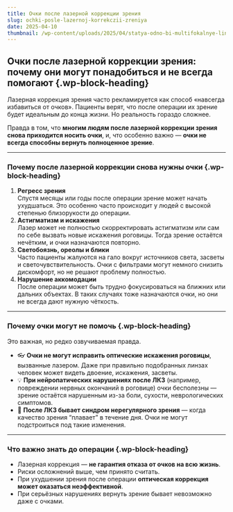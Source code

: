 ```yaml
---
title: Очки после лазерной коррекции зрения
slug: ochki-posle-lazernoj-korrekczii-zreniya
date: 2025-04-10
thumbnail: /wp-content/uploads/2025/04/statya-odno-bi-multifokalnye-linzy.jpg
---
```

## Очки после лазерной коррекции зрения: почему они могут понадобиться и не всегда помогают {.wp-block-heading}

Лазерная коррекция зрения часто рекламируется как способ «навсегда избавиться от очков». Пациенты верят, что после операции их зрение будет идеальным до конца жизни. Но реальность гораздо сложнее.

Правда в том, что&nbsp;**многим людям после лазерной коррекции зрения снова приходится носить очки**, и, что особенно важно —&nbsp;**очки не всегда способны вернуть полноценное зрение**.

<hr class="wp-block-separator has-alpha-channel-opacity" />

### Почему после лазерной коррекции снова нужны очки {.wp-block-heading}

<ol class="wp-block-list">
  <li>
    <strong>Регресс зрения</strong><br />Спустя месяцы или годы после операции зрение может начать ухудшаться. Это особенно часто происходит у людей с высокой степенью близорукости до операции.
  </li>
  <li>
    <strong>Астигматизм и искажения</strong><br />Лазер может не полностью скорректировать астигматизм или сам по себе вызвать новые искажения роговицы. Тогда зрение остаётся нечётким, и очки назначаются повторно.
  </li>
  <li>
    <strong>Светобоязнь, ореолы и блики</strong><br />Часто пациенты жалуются на гало вокруг источников света, засветы и светочувствительность. Очки с фильтрами могут немного снизить дискомфорт, но не решают проблему полностью.
  </li>
  <li>
    <strong>Нарушение аккомодации</strong><br />После операции может быть трудно фокусироваться на ближних или дальних объектах. В таких случаях тоже назначаются очки, но они не всегда дают нужную чёткость.
  </li>
</ol>

<hr class="wp-block-separator has-alpha-channel-opacity" />

### Почему очки могут не помочь {.wp-block-heading}

Это важная, но редко озвучиваемая правда.

<ul class="wp-block-list">
  <li>
    👓&nbsp;<strong>Очки не могут исправить оптические искажения роговицы</strong>, вызванные лазером. Даже при правильно подобранных линзах человек может видеть двоение, искажения, засветы.
  </li>
  <li>
    💡&nbsp;<strong>При нейропатических нарушениях после ЛКЗ</strong>&nbsp;(например, повреждении нервных окончаний в роговице) очки бесполезны — зрение остаётся нарушенным из-за боли, сухости, неврологических симптомов.
  </li>
  <li>
    🔬&nbsp;<strong>После ЛКЗ бывает синдром нерегулярного зрения</strong>&nbsp;— когда качество зрения &#8220;плавает&#8221; в течение дня. Очки не могут подстроиться под такие изменения.
  </li>
</ul>

<hr class="wp-block-separator has-alpha-channel-opacity" />

### Что важно знать до операции {.wp-block-heading}

<ul class="wp-block-list">
  <li>
    Лазерная коррекция —&nbsp;<strong>не гарантия отказа от очков на всю жизнь</strong>.
  </li>
  <li>
    Риски осложнений выше, чем принято считать.
  </li>
  <li>
    При ухудшении зрения после операции&nbsp;<strong>оптическая коррекция может оказаться неэффективной</strong>.
  </li>
  <li>
    При серьёзных нарушениях вернуть зрение бывает невозможно даже с очками.
  </li>
</ul>